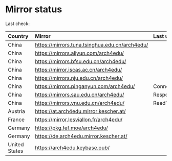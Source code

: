 <script src="./time.js"></script>
# Mirror status
Last check: <script type="text/javascript">localize(1669454350.5702443);</script>

|Country|Mirror|Last update|
|:------|:-----|:----------|
|China|https://mirrors.tuna.tsinghua.edu.cn/arch4edu/|<script type="text/javascript">localize(1669402017);</script>|
|China|https://mirrors.aliyun.com/arch4edu/|<script type="text/javascript">localize(1669358387);</script>|
|China|https://mirrors.bfsu.edu.cn/arch4edu/|<script type="text/javascript">localize(1669402017);</script>|
|China|https://mirror.iscas.ac.cn/arch4edu/|<script type="text/javascript">localize(1669402017);</script>|
|China|https://mirrors.nju.edu.cn/arch4edu/|<script type="text/javascript">localize(1669358387);</script>|
|China|https://mirrors.pinganyun.com/arch4edu/|ConnectTimeout|
|China|https://mirrors.sau.edu.cn/arch4edu/|Response 500|
|China|https://mirrors.ynu.edu.cn/arch4edu/|ReadTimeout|
|Austria|https://at.arch4edu.mirror.kescher.at/|<script type="text/javascript">localize(1669402017);</script>|
|France|https://mirror.lesviallon.fr/arch4edu/|<script type="text/javascript">localize(1669444503);</script>|
|Germany|https://pkg.fef.moe/arch4edu/|<script type="text/javascript">localize(1669402017);</script>|
|Germany|https://de.arch4edu.mirror.kescher.at/|<script type="text/javascript">localize(1669402017);</script>|
|United States|https://arch4edu.keybase.pub/|<script type="text/javascript">localize(1669402017);</script>|

<script src="./tablefilter/tablefilter.js"></script>
<script src="./table.js"></script>
